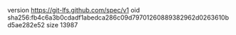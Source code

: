 version https://git-lfs.github.com/spec/v1
oid sha256:fb4c6a3b0cdadf1abedca286c09d79701260889382962d0263610bd5ae282e52
size 13987
